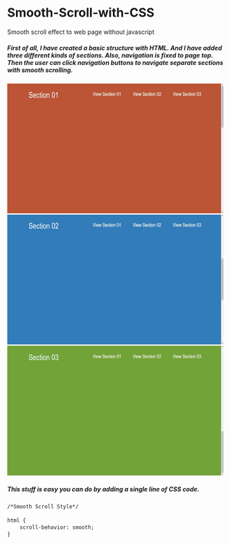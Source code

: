 # Smooth-Scroll-with-CSS
Smooth scroll effect to web page without javascript

##### First of all, I have created a basic structure with HTML. And I have added three different kinds of sections. Also, navigation is fixed to page top. Then the user can click navigation buttons to navigate separate sections with smooth scrolling.

<img src="img/screenshot_a.JPG" width="500" height="300">
<img src="img/screenshot_b.JPG" width="500" height="300">
<img src="img/screenshot_c.JPG" width="500" height="300">


##### This stuff is easy you can do by adding a single line of CSS code.

```
/*Smooth Scroll Style*/

html {
    scroll-behavior: smooth;
}

```


